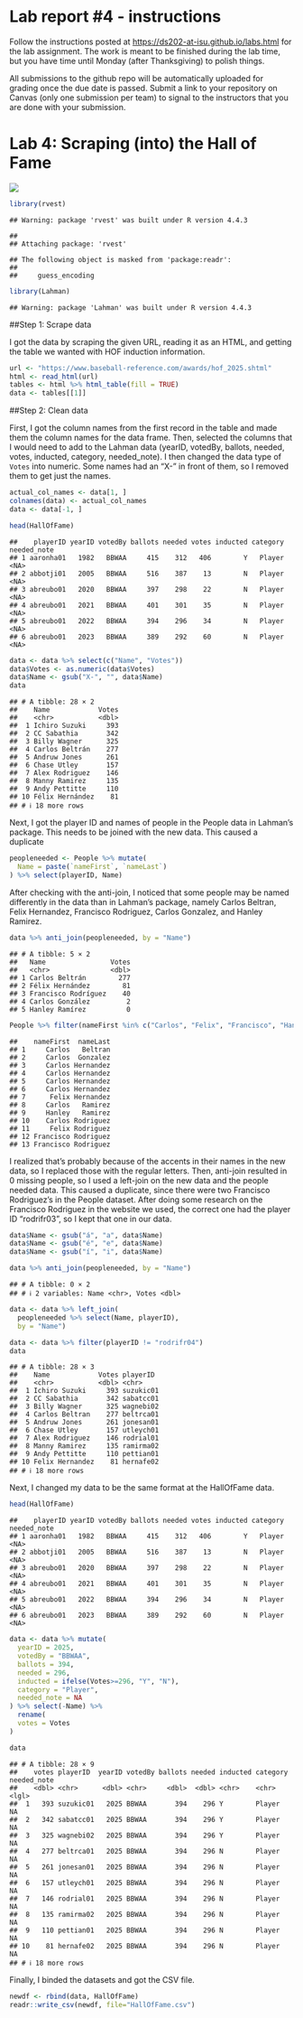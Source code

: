 
<!-- README.md is generated from README.Rmd. Please edit the README.Rmd file -->

# Lab report \#4 - instructions

Follow the instructions posted at
<https://ds202-at-isu.github.io/labs.html> for the lab assignment. The
work is meant to be finished during the lab time, but you have time
until Monday (after Thanksgiving) to polish things.

All submissions to the github repo will be automatically uploaded for
grading once the due date is passed. Submit a link to your repository on
Canvas (only one submission per team) to signal to the instructors that
you are done with your submission.

# Lab 4: Scraping (into) the Hall of Fame

![](README_files/figure-gfm/unnamed-chunk-1-1.png)<!-- -->

``` r
library(rvest)
```

    ## Warning: package 'rvest' was built under R version 4.4.3

    ## 
    ## Attaching package: 'rvest'

    ## The following object is masked from 'package:readr':
    ## 
    ##     guess_encoding

``` r
library(Lahman)
```

    ## Warning: package 'Lahman' was built under R version 4.4.3

\##Step 1: Scrape data

I got the data by scraping the given URL, reading it as an HTML, and
getting the table we wanted with HOF induction information.

``` r
url <- "https://www.baseball-reference.com/awards/hof_2025.shtml"
html <- read_html(url)
tables <- html %>% html_table(fill = TRUE)
data <- tables[[1]]
```

\##Step 2: Clean data

First, I got the column names from the first record in the table and
made them the column names for the data frame. Then, selected the
columns that I would need to add to the Lahman data (yearID, votedBy,
ballots, needed, votes, inducted, category, needed_note). I then changed
the data type of `Votes` into numeric. Some names had an “X-” in front
of them, so I removed them to get just the names.

``` r
actual_col_names <- data[1, ]
colnames(data) <- actual_col_names
data <- data[-1, ]

head(HallOfFame)
```

    ##    playerID yearID votedBy ballots needed votes inducted category needed_note
    ## 1 aaronha01   1982   BBWAA     415    312   406        Y   Player        <NA>
    ## 2 abbotji01   2005   BBWAA     516    387    13        N   Player        <NA>
    ## 3 abreubo01   2020   BBWAA     397    298    22        N   Player        <NA>
    ## 4 abreubo01   2021   BBWAA     401    301    35        N   Player        <NA>
    ## 5 abreubo01   2022   BBWAA     394    296    34        N   Player        <NA>
    ## 6 abreubo01   2023   BBWAA     389    292    60        N   Player        <NA>

``` r
data <- data %>% select(c("Name", "Votes"))
data$Votes <- as.numeric(data$Votes)
data$Name <- gsub("X-", "", data$Name)
data
```

    ## # A tibble: 28 × 2
    ##    Name            Votes
    ##    <chr>           <dbl>
    ##  1 Ichiro Suzuki     393
    ##  2 CC Sabathia       342
    ##  3 Billy Wagner      325
    ##  4 Carlos Beltrán    277
    ##  5 Andruw Jones      261
    ##  6 Chase Utley       157
    ##  7 Alex Rodriguez    146
    ##  8 Manny Ramirez     135
    ##  9 Andy Pettitte     110
    ## 10 Félix Hernández    81
    ## # ℹ 18 more rows

Next, I got the player ID and names of people in the People data in
Lahman’s package. This needs to be joined with the new data. This caused
a duplicate

``` r
peopleneeded <- People %>% mutate(
  Name = paste(`nameFirst`, `nameLast`)
) %>% select(playerID, Name)
```

After checking with the anti-join, I noticed that some people may be
named differently in the data than in Lahman’s package, namely Carlos
Beltran, Felix Hernandez, Francisco Rodriguez, Carlos Gonzalez, and
Hanley Ramirez.

``` r
data %>% anti_join(peopleneeded, by = "Name")
```

    ## # A tibble: 5 × 2
    ##   Name                Votes
    ##   <chr>               <dbl>
    ## 1 Carlos Beltrán        277
    ## 2 Félix Hernández        81
    ## 3 Francisco Rodríguez    40
    ## 4 Carlos González         2
    ## 5 Hanley Ramírez          0

``` r
People %>% filter(nameFirst %in% c("Carlos", "Felix", "Francisco", "Hanley") & nameLast %in% c("Beltran", "Hernandez", "Rodriguez", "Gonzalez", "Ramirez")) %>% select(nameFirst, nameLast)
```

    ##    nameFirst  nameLast
    ## 1     Carlos   Beltran
    ## 2     Carlos  Gonzalez
    ## 3     Carlos Hernandez
    ## 4     Carlos Hernandez
    ## 5     Carlos Hernandez
    ## 6     Carlos Hernandez
    ## 7      Felix Hernandez
    ## 8     Carlos   Ramirez
    ## 9     Hanley   Ramirez
    ## 10    Carlos Rodriguez
    ## 11     Felix Rodriguez
    ## 12 Francisco Rodriguez
    ## 13 Francisco Rodriguez

I realized that’s probably because of the accents in their names in the
new data, so I replaced those with the regular letters. Then, anti-join
resulted in 0 missing people, so I used a left-join on the new data and
the people needed data. This caused a duplicate, since there were two
Francisco Rodriguez’s in the People dataset. After doing some research
on the Francisco Rodriguez in the website we used, the correct one had
the player ID “rodrifr03”, so I kept that one in our data.

``` r
data$Name <- gsub("á", "a", data$Name)
data$Name <- gsub("é", "e", data$Name)
data$Name <- gsub("í", "i", data$Name)

data %>% anti_join(peopleneeded, by = "Name")
```

    ## # A tibble: 0 × 2
    ## # ℹ 2 variables: Name <chr>, Votes <dbl>

``` r
data <- data %>% left_join(
  peopleneeded %>% select(Name, playerID), 
  by = "Name")

data <- data %>% filter(playerID != "rodrifr04")
data
```

    ## # A tibble: 28 × 3
    ##    Name            Votes playerID 
    ##    <chr>           <dbl> <chr>    
    ##  1 Ichiro Suzuki     393 suzukic01
    ##  2 CC Sabathia       342 sabatcc01
    ##  3 Billy Wagner      325 wagnebi02
    ##  4 Carlos Beltran    277 beltrca01
    ##  5 Andruw Jones      261 jonesan01
    ##  6 Chase Utley       157 utleych01
    ##  7 Alex Rodriguez    146 rodrial01
    ##  8 Manny Ramirez     135 ramirma02
    ##  9 Andy Pettitte     110 pettian01
    ## 10 Felix Hernandez    81 hernafe02
    ## # ℹ 18 more rows

Next, I changed my data to be the same format at the HallOfFame data.

``` r
head(HallOfFame)
```

    ##    playerID yearID votedBy ballots needed votes inducted category needed_note
    ## 1 aaronha01   1982   BBWAA     415    312   406        Y   Player        <NA>
    ## 2 abbotji01   2005   BBWAA     516    387    13        N   Player        <NA>
    ## 3 abreubo01   2020   BBWAA     397    298    22        N   Player        <NA>
    ## 4 abreubo01   2021   BBWAA     401    301    35        N   Player        <NA>
    ## 5 abreubo01   2022   BBWAA     394    296    34        N   Player        <NA>
    ## 6 abreubo01   2023   BBWAA     389    292    60        N   Player        <NA>

``` r
data <- data %>% mutate(
  yearID = 2025,
  votedBy = "BBWAA",
  ballots = 394,
  needed = 296,
  inducted = ifelse(Votes>=296, "Y", "N"),
  category = "Player",
  needed_note = NA
) %>% select(-Name) %>% 
  rename(
  votes = Votes
)

data
```

    ## # A tibble: 28 × 9
    ##    votes playerID  yearID votedBy ballots needed inducted category needed_note
    ##    <dbl> <chr>      <dbl> <chr>     <dbl>  <dbl> <chr>    <chr>    <lgl>      
    ##  1   393 suzukic01   2025 BBWAA       394    296 Y        Player   NA         
    ##  2   342 sabatcc01   2025 BBWAA       394    296 Y        Player   NA         
    ##  3   325 wagnebi02   2025 BBWAA       394    296 Y        Player   NA         
    ##  4   277 beltrca01   2025 BBWAA       394    296 N        Player   NA         
    ##  5   261 jonesan01   2025 BBWAA       394    296 N        Player   NA         
    ##  6   157 utleych01   2025 BBWAA       394    296 N        Player   NA         
    ##  7   146 rodrial01   2025 BBWAA       394    296 N        Player   NA         
    ##  8   135 ramirma02   2025 BBWAA       394    296 N        Player   NA         
    ##  9   110 pettian01   2025 BBWAA       394    296 N        Player   NA         
    ## 10    81 hernafe02   2025 BBWAA       394    296 N        Player   NA         
    ## # ℹ 18 more rows

Finally, I binded the datasets and got the CSV file.

``` r
newdf <- rbind(data, HallOfFame)
readr::write_csv(newdf, file="HallOfFame.csv")
```
